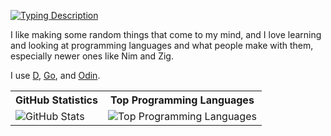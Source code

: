 [![Typing Description](https://readme-typing-svg.herokuapp.com?color=%23F70000&lines=i+like+to+make+random+apps;thats+about+it)]()

I like making some random things that come to my mind, and I love learning and looking at programming languages and what people make with them, especially newer ones like Nim and Zig.

I use [D](https://dlang.org), [Go](https://go.dev), and [Odin](https://odin-lang.org).
<table>
  <tr>
    <th>GitHub Statistics</th>
    <th>Top Programming Languages</th>
  </tr>
  <tr>
    <td><image src="https://github-readme-stats.vercel.app/api?username=csharpdf&show_icons=true&theme=tokyonight" alt="GitHub Stats"</td>
    <td><image src="https://github-readme-stats.vercel.app/api/top-langs/?username=csharpdf&theme=tokyonight&layout=compact&langs_count=10&exclude_repo=csharpdf.github.io" alt="Top Programming Languages"</td>
  </tr>
</table>

